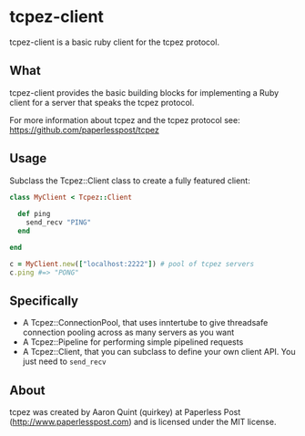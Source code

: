 # tcpez-client

tcpez-client is a basic ruby client for the tcpez protocol. 

## What

tcpez-client provides the basic building blocks for implementing a Ruby client for a server that speaks the tcpez protocol.

For more information about tcpez and the tcpez protocol see: https://github.com/paperlesspost/tcpez

## Usage

Subclass the Tcpez::Client class to create a fully featured client:

```ruby
class MyClient < Tcpez::Client
  
  def ping
    send_recv "PING"
  end

end

c = MyClient.new(["localhost:2222"]) # pool of tcpez servers
c.ping #=> "PONG"
```

## Specifically

* A Tcpez::ConnectionPool, that uses inntertube to give threadsafe connection pooling across as many servers as you want
* A Tcpez::Pipeline for performing simple pipelined requests
* A Tcpez::Client, that you can subclass to define your own client API. You just need to `send_recv`

## About

tcpez was created by Aaron Quint (quirkey) at Paperless Post (http://www.paperlesspost.com) and is licensed under the MIT license.


